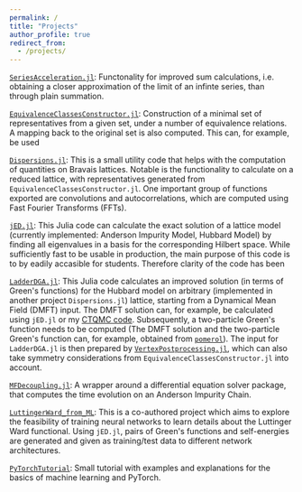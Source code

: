 ```yaml
---
permalink: /
title: "Projects"
author_profile: true
redirect_from: 
  - /projects/
---
```


[`SeriesAcceleration.jl`](https://github.com/Atomtomat/SeriesAcceleration.jl): Functonality for improved sum calculations, i.e. obtaining a closer approximation of the limit of an infinte series, than through plain summation.


[`EquivalenceClassesConstructor.jl`](https://github.com/Atomtomate/EquivalenceClassesConstructor.jl): Construction of a minimal set of representatives from a given set, under a number of equivalence relations. A mapping back to the original set is also computed. This can, for example, be used 


[`Dispersions.jl`](https://github.com/Atomtomate/Dispersions.jl): This is a small utility code that helps with the computation of quantities on Bravais lattices. Notable is the functionality to calculate on a reduced lattice, with representatives generated from `EquivalenceClassesConstructor.jl`. One important group of functions exported are convolutions and autocorrelations, which are computed using Fast Fourier Transforms (FFTs).


[`jED.jl`](https://github.com/Atomtomate/jED.jl): This Julia code can calculate the exact solution of a lattice model (currently implemented: Anderson Impurity Model, Hubbard Model) by finding all eigenvalues in a basis for the corresponding Hilbert space. While sufficiently fast to be usable in production, the main purpose of this code is to by eadily accasible for students. Therefore clarity of the code has been 


[`LadderDGA.jl`](https://github.com/Atomtomate/LadderDGA): This Julia code calculates an improved solution (in terms of Green's functions) for the Hubbard model on arbitrary (implemented in another project `Dispersions.jl`) lattice, starting from a Dynamical Mean Field (DMFT) input.
The DMFT solution can, for example, be calculated using `jED.jl` or my [CTQMC code](https://github.com/Atomtomate/DMFT). Subsequently, a two-particle Green's function needs to be computed (The DMFT solution and the two-particle Green's function can, for example, obtained from [`pomerol`](https://github.com/pomerol-ed/pomerol)).
The input for `LadderDGA.jl` is then prepared by [`VertexPostprocessing.jl`](https://github.com/Atomtomate/VertexPostprocessing.jl), which can also take symmetry considerations from `EquivalenceClassesConstructor.jl` into account.


[`MFDecoupling.jl`](https://github.com/Atomtomate/MFDecoupling.jl): A wrapper around a differential equation solver package, that computes the time evolution on an Anderson Impurity Chain.


[`LuttingerWard_from_ML`](https://github.com/Atomtomate/LuttingerWard_from_ML): This is a co-authored project which aims to explore the feasibility of training neural networks to learn details about the Luttinger Ward functional. Using `jED.jl`, pairs of Green's functions and self-energies are generated and given as training/test data to different network architectures. 


[`PyTorchTutorial`](https://github.com/Atomtomate/PyTorchTutorial): Small tutorial with examples and explanations for the basics of machine learning and PyTorch.